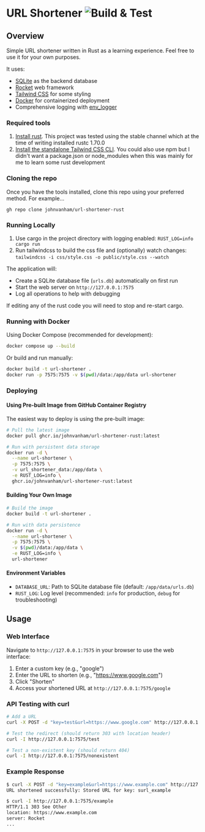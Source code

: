 # URL Shortener ![Build & Test](https://github.com/johnvanham/url-shortener-rust/actions/workflows/rust.yml/badge.svg)

## Overview

Simple URL shortener written in Rust as a learning experience. Feel free to use it for your own purposes.

It uses:

- [SQLite](https://www.sqlite.org/) as the backend database
- [Rocket](https://rocket.rs/) web framework
- [Tailwind CSS](https://tailwindcss.com/) for some styling
- [Docker](https://www.docker.com/) for containerized deployment
- Comprehensive logging with [env_logger](https://docs.rs/env_logger/latest/env_logger/)

### Required tools

1. [Install rust](https://www.rust-lang.org/tools/install). This project was tested using the stable channel which at the time of writing installed rustc 1.70.0
2. [Install the standalone Tailwind CSS CLI](https://tailwindcss.com/blog/standalone-cli). You could also use npm but I didn't want a package.json or node_modules when this was mainly for me to learn some rust development

### Cloning the repo

Once you have the tools installed, clone this repo using your preferred method. For example...

`gh repo clone johnvanham/url-shortener-rust`

### Running Locally

1. Use cargo in the project directory with logging enabled: `RUST_LOG=info cargo run`
2. Run tailwindcss to build the css file and (optionally) watch changes: `tailwindcss -i css/style.css -o public/style.css --watch`

The application will:
- Create a SQLite database file (`urls.db`) automatically on first run
- Start the web server on `http://127.0.0.1:7575`
- Log all operations to help with debugging

If editing any of the rust code you will need to stop and re-start cargo.

### Running with Docker

Using Docker Compose (recommended for development):
```bash
docker compose up --build
```

Or build and run manually:
```bash
docker build -t url-shortener .
docker run -p 7575:7575 -v $(pwd)/data:/app/data url-shortener
```

### Deploying

#### Using Pre-built Image from GitHub Container Registry

The easiest way to deploy is using the pre-built image:

```bash
# Pull the latest image
docker pull ghcr.io/johnvanham/url-shortener-rust:latest

# Run with persistent data storage
docker run -d \
  --name url-shortener \
  -p 7575:7575 \
  -v url_shortener_data:/app/data \
  -e RUST_LOG=info \
  ghcr.io/johnvanham/url-shortener-rust:latest
```

#### Building Your Own Image

```bash
# Build the image
docker build -t url-shortener .

# Run with data persistence
docker run -d \
  --name url-shortener \
  -p 7575:7575 \
  -v $(pwd)/data:/app/data \
  -e RUST_LOG=info \
  url-shortener
```

#### Environment Variables

- `DATABASE_URL`: Path to SQLite database file (default: `/app/data/urls.db`)
- `RUST_LOG`: Log level (recommended: `info` for production, `debug` for troubleshooting)

## Usage

### Web Interface

Navigate to `http://127.0.0.1:7575` in your browser to use the web interface:

1. Enter a custom key (e.g., "google")
2. Enter the URL to shorten (e.g., "https://www.google.com")
3. Click "Shorten"
4. Access your shortened URL at `http://127.0.0.1:7575/google`

### API Testing with curl

```bash
# Add a URL
curl -X POST -d "key=test&url=https://www.google.com" http://127.0.0.1:7575/shorten

# Test the redirect (should return 303 with location header)
curl -I http://127.0.0.1:7575/test

# Test a non-existent key (should return 404)
curl -I http://127.0.0.1:7575/nonexistent
```

### Example Response

```bash
$ curl -X POST -d "key=example&url=https://www.example.com" http://127.0.0.1:7575/shorten
URL shortened successfully: Stored URL for key: surl_example

$ curl -I http://127.0.0.1:7575/example
HTTP/1.1 303 See Other
location: https://www.example.com
server: Rocket
...
```
